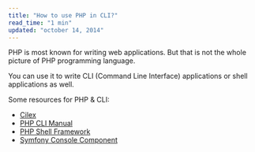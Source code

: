 ```yaml
---
title: "How to use PHP in CLI?"
read_time: "1 min"
updated: "october 14, 2014"
---
```


PHP is most known for writing web applications. But that is not the whole picture of PHP programming language.

You can use it to write CLI (Command Line Interface) applications or shell applications as well.

Some resources for PHP & CLI:

* [Cilex](http://cilex.github.io/)
* [PHP CLI Manual](http://php.net/manual/en/features.commandline.php)
* [PHP Shell Framework](https://github.com/piotrooo/php-shell-framework)
* [Symfony Console Component](http://symfony.com/components/Console)
